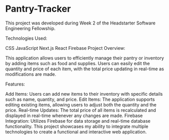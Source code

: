 # Pantry-Tracker

This project was developed during Week 2 of the Headstarter Software Engineering Fellowship.

Technologies Used:

CSS
JavaScript
Next.js
React
Firebase
Project Overview:

This application allows users to efficiently manage their pantry or inventory by adding items such as food and supplies. Users can easily edit the quantity and price of each item, with the total price updating in real-time as modifications are made.

Features:

Add Items: Users can add new items to their inventory with specific details such as name, quantity, and price.
Edit Items: The application supports editing existing items, allowing users to adjust both the quantity and the price.
Real-time Updates: The total price of all items is recalculated and displayed in real-time whenever any changes are made.
Firebase Integration: Utilizes Firebase for data storage and real-time database functionality.
This project showcases my ability to integrate multiple technologies to create a functional and interactive web application.
